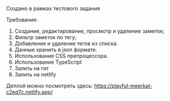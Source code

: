 Создано в рамках тестового задания

Требования:
1. Создание, редактирование, просмотр и удаление заметок;
2. Фильтр заметок по тегу;
3. Добавление и удаление тегов из списка.
4. Данные хранить в json формате.
5. Использование CSS препроцессора.
6. Использование TypeScript
7. Залить на гит
8. Залить на netlify

Деплой можно посмотреть здесь: https://playful-meerkat-c2ed7c.netlify.app/

